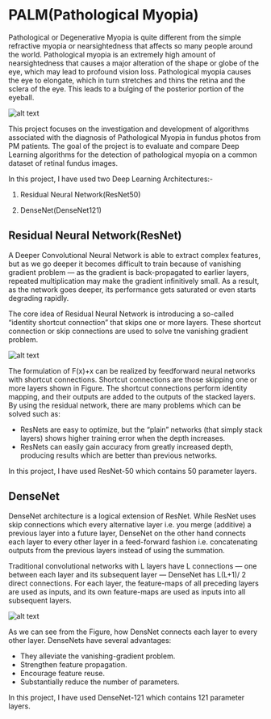 # PALM(Pathological Myopia)

Pathological or Degenerative Myopia is quite different from the simple refractive myopia or nearsightedness that affects so many people around the world. Pathological myopia is an extremely high amount of nearsightedness that causes a major alteration of the shape or globe of the eye, which may lead to profound vision loss. Pathological myopia causes the eye to elongate, which in turn stretches and thins the retina and the sclera of the eye. This leads to a bulging of the posterior portion of the eyeball.

![alt text](https://images.squarespace-cdn.com/content/v1/52c9aac2e4b0ef830a22e002/1391735930833-9IPX37G07IBZ295Y08NV/ke17ZwdGBToddI8pDm48kJ7IdKXPYAEhE9WR4yBGzqVZw-zPPgdn4jUwVcJE1ZvWhcwhEtWJXoshNdA9f1qD7Xj1nVWs2aaTtWBneO2WM-vBBtjjpcuJwmFyrVZD0BuVy_5rmmmAta3U8h3a_D1KxQ/myopic_mac_degen.jpg?format=500w)

This project focuses on the investigation and development of algorithms associated with the diagnosis of Pathological Myopia in fundus photos from PM patients. The goal of the project is to evaluate and compare Deep Learning algorithms for the detection of pathological myopia on a common dataset of retinal fundus images.


In this project, I have used two Deep Learning Architectures:-

1. Residual Neural Network(ResNet50)

2. DenseNet(DenseNet121)

## Residual Neural Network(ResNet)

A Deeper Convolutional Neural Network is able to extract complex features, but as we go deeper it becomes difficult to train because of  vanishing gradient problem — as the gradient is back-propagated to earlier layers, repeated multiplication may make the gradient infinitively small. As a result, as the network goes deeper, its performance gets saturated or even starts degrading rapidly.

The core idea of Residual Neural Network is introducing a so-called “identity shortcut connection” that skips one or more layers. These shortcut connection or skip connections are used to solve tne vanishing gradient problem.

![alt text](https://miro.medium.com/max/510/1*ByrVJspW-TefwlH7OLxNkg.png)

The formulation of F(x)+x can be realized by feedforward neural networks with shortcut connections. Shortcut connections are those skipping one or more layers shown in Figure. The shortcut connections perform identity mapping, and their outputs are added to the outputs of the stacked layers. By using the residual network, there are many problems which can be solved such as:

* ResNets are easy to optimize, but the “plain” networks (that simply stack layers) shows higher training error when the depth increases.
* ResNets can easily gain accuracy from greatly increased depth, producing results which are better than previous networks.

In this project, I have used ResNet-50 which contains 50 parameter layers.

## DenseNet

DenseNet architecture is a logical extension of ResNet. While ResNet uses skip connections which every alternative layer i.e. you merge (additive) a previous layer into a future layer, DenseNet on the other hand connects each layer to every other layer in a feed-forward fashion i.e. concatenating outputs from the previous layers instead of using the summation.

Traditional convolutional networks with L layers have L connections — one between each layer and its subsequent layer — DenseNet has L(L+1)/ 2 direct connections. For each layer, the feature-maps of all preceding layers are used as inputs, and its own feature-maps are used as inputs into all subsequent layers.

![alt text](https://miro.medium.com/max/593/1*GeK21UAbk4lEnNHhW_dgQA.png)
 
 As we can see from the Figure, how DensNet connects each layer to every other layer. DenseNets have several  advantages:
* They alleviate the vanishing-gradient problem.
* Strengthen feature propagation.
* Encourage feature reuse.
* Substantially reduce the number of parameters.

In this project, I have used DenseNet-121 which contains 121 parameter layers.





